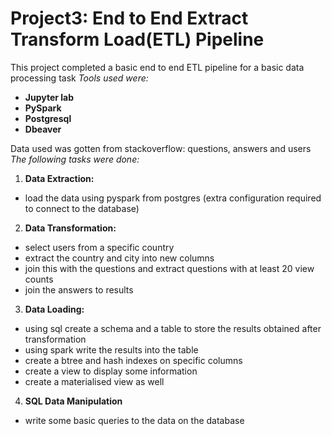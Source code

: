 # Project3: End to End Extract Transform Load(ETL) Pipeline

This project completed a basic end to end ETL pipeline for a basic data processing task
*Tools used were:*
- **Jupyter lab**
- **PySpark**
- **Postgresql**
- **Dbeaver**

Data used was gotten from stackoverflow: questions, answers and users<br>
*The following tasks were done:*
1. **Data Extraction:**
  - load the data using pyspark from postgres (extra configuration required to connect to the database)
2. **Data Transformation:**
  - select users from a specific country
  - extract the country and city into new columns
  - join this with the questions and extract questions with at least 20 view counts
  - join the answers to results
3. **Data Loading:**
  - using sql create a schema and a table to store the results obtained after transformation
  - using spark write the results into the table
  - create a btree and hash indexes on specific columns
  - create a view to display some information
  - create a materialised view as well
4. **SQL Data Manipulation**
  - write some basic queries to the data on the database
